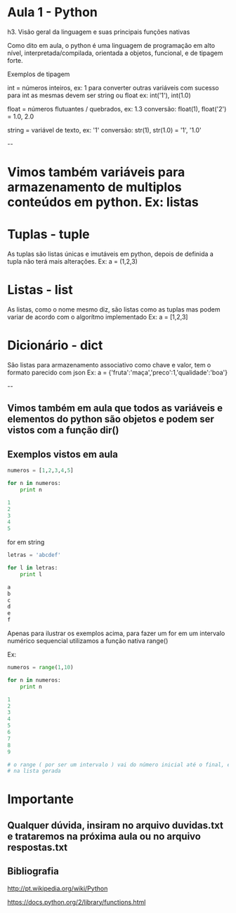 Aula 1 - Python
===============

h3. Visão geral da linguagem e suas principais funções nativas

Como dito em aula, o python é uma linguagem de programação em alto nível, interpretada/compilada, orientada a objetos,
funcional, e de tipagem forte.

Exemplos de tipagem

int = números inteiros, ex: 1
para converter outras variáveis com sucesso para int as mesmas devem ser string ou float
ex: int('1'), int(1.0)

float = números flutuantes / quebrados, ex: 1.3
conversão: float(1), float('2') = 1.0, 2.0

string = variável de texto, ex: '1'
conversão: str(1), str(1.0) = '1', '1.0'

--

# Vimos também variáveis para armazenamento de multiplos conteúdos em python. Ex: listas

# Tuplas - tuple

As tuplas são listas únicas e imutáveis em python, depois de definida a tupla não terá mais alterações.
Ex: a = (1,2,3)

# Listas - list

As listas, como o nome mesmo diz, são listas como as tuplas mas podem variar de acordo com o algorítmo implementado
Ex: a = [1,2,3]

# Dicionário - dict

São listas para armazenamento associativo como chave e valor, tem o formato parecido com json
Ex: a = {'fruta':'maça','preco':1,'qualidade':'boa'}

--

Vimos também em aula que todos as variáveis e elementos do python são objetos e podem ser vistos com a função dir()
-------------------------------------------------------------------------------------------------------------------

Exemplos vistos em aula
-----------------------

```python
numeros = [1,2,3,4,5]

for n in numeros:
    print n

1
2
3
4
5
```

for em string

```python
letras = 'abcdef'

for l in letras:
    print l

a
b
c
d
e
f
```

Apenas para ilustrar os exemplos acima, para fazer um for em um intervalo numérico sequencial
utilizamos a função nativa range()

Ex:

```python
numeros = range(1,10)

for n in numeros:
    print n

1
2
3
4
5
6
7
8
9

# o range ( por ser um intervalo ) vai do número inicial até o final, entretando o número final não entra
# na lista gerada
```

Importante
==========

Qualquer dúvida, insiram no arquivo duvidas.txt e trataremos na próxima aula ou no arquivo respostas.txt
--------------------------------------------------------------------------------------------------------


Bibliografia
------------

http://pt.wikipedia.org/wiki/Python

https://docs.python.org/2/library/functions.html